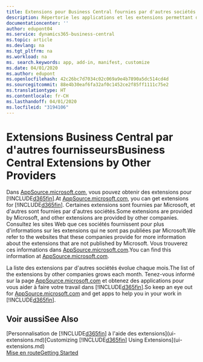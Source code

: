```yaml
---
title: Extensions pour Business Central fournies par d'autres sociétés | Microsoft Docs
description: Répertorie les applications et les extensions permettant de personnaliser Business Central et fournies par d'autres sociétés.
documentationcenter: ''
author: edupont04
ms.service: dynamics365-business-central
ms.topic: article
ms.devlang: na
ms.tgt_pltfrm: na
ms.workload: na
ms. search.keywords: app, add-in, manifest, customize
ms.date: 04/01/2020
ms.author: edupont
ms.openlocfilehash: 42c26bc7d7034c02c069a9e4b7890a5dc514cd4d
ms.sourcegitcommit: 88e4b30eaf6fa32af0c1452ce2f85ff1111c75e2
ms.translationtype: HT
ms.contentlocale: fr-CH
ms.lasthandoff: 04/01/2020
ms.locfileid: "3194106"
---
```

# <a name="business-central-extensions-by-other-providers"></a><span data-ttu-id="bd37c-103">Extensions Business Central par d'autres fournisseurs</span><span class="sxs-lookup"><span data-stu-id="bd37c-103">Business Central Extensions by Other Providers</span></span>
<span data-ttu-id="bd37c-104">Dans [AppSource.microsoft.com](https://appsource.microsoft.com/), vous pouvez obtenir des extensions pour [!INCLUDE[d365fin](includes/d365fin_md.md)].</span><span class="sxs-lookup"><span data-stu-id="bd37c-104">At [AppSource.microsoft.com](https://appsource.microsoft.com/), you can get extensions for [!INCLUDE[d365fin](includes/d365fin_md.md)].</span></span> <span data-ttu-id="bd37c-105">Certaines extensions sont fournies par Microsoft, et d'autres sont fournies par d'autres sociétés.</span><span class="sxs-lookup"><span data-stu-id="bd37c-105">Some extensions are provided by Microsoft, and other extensions are provided by other companies.</span></span> <span data-ttu-id="bd37c-106">Consultez les sites Web que ces sociétés fournissent pour plus d'informations sur les extensions qui ne sont pas publiées par Microsoft.</span><span class="sxs-lookup"><span data-stu-id="bd37c-106">We refer to the websites that these companies provide for more information about the extensions that are not published by Microsoft.</span></span> <span data-ttu-id="bd37c-107">Vous trouverez ces informations dans [AppSource.microsoft.com](https://appsource.microsoft.com/marketplace/apps?product=dynamics-365%3Bdynamics-365-business-central&page=1).</span><span class="sxs-lookup"><span data-stu-id="bd37c-107">You can find this information at [AppSource.microsoft.com](https://appsource.microsoft.com/marketplace/apps?product=dynamics-365%3Bdynamics-365-business-central&page=1).</span></span>  

<span data-ttu-id="bd37c-108">La liste des extensions par d'autres sociétés évolue chaque mois.</span><span class="sxs-lookup"><span data-stu-id="bd37c-108">The list of the extensions by other companies grows each month.</span></span> <span data-ttu-id="bd37c-109">Tenez-vous informé sur la page [AppSource.microsoft.com](https://appsource.microsoft.com/marketplace/apps?product=dynamics-365%3Bdynamics-365-business-central&page=1) et obtenez des applications pour vous aider à faire votre travail dans [!INCLUDE[d365fin](includes/d365fin_md.md)].</span><span class="sxs-lookup"><span data-stu-id="bd37c-109">So keep an eye out for [AppSource.microsoft.com](https://appsource.microsoft.com/marketplace/apps?product=dynamics-365%3Bdynamics-365-business-central&page=1) and get apps to help you in your work in [!INCLUDE[d365fin](includes/d365fin_md.md)].</span></span>  

## <a name="see-also"></a><span data-ttu-id="bd37c-110">Voir aussi</span><span class="sxs-lookup"><span data-stu-id="bd37c-110">See Also</span></span>
<span data-ttu-id="bd37c-111">[Personnalisation de [!INCLUDE[d365fin](includes/d365fin_md.md)] à l'aide des extensions](ui-extensions.md)</span><span class="sxs-lookup"><span data-stu-id="bd37c-111">[Customizing [!INCLUDE[d365fin](includes/d365fin_md.md)] Using Extensions](ui-extensions.md)</span></span>  
[<span data-ttu-id="bd37c-112">Mise en route</span><span class="sxs-lookup"><span data-stu-id="bd37c-112">Getting Started</span></span>](product-get-started.md)  
